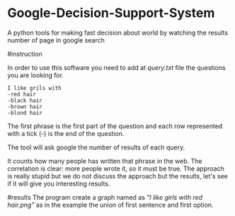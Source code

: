 # Google-Decision-Support-System
A python tools for making fast decision about world by watching the results number of page in google search


#instruction

In order to use this software you need to add at *query.txt* file the questions you are looking for.
```
I like grils with
-red hair
-black hair
-brown hair
-blond hair
```
The first phrase is the first part of the question and each row represented with a tick (-) is the end of the question.

The tool will ask google the number of results of each query.

It counts how many people has written that phrase in the web. The correlation is clear: more people wrote it, so it must be true.
The approach is really stupid but we do not discuss the approach but the results, let's see if it will give you interesting results.

#results
The program create a graph named as *"I like girls with red hair.png"* as in the example the union of first sentence and first option.
